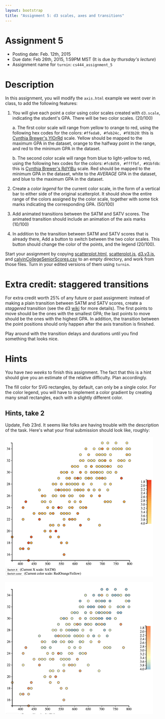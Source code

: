 ```yaml
---
layout: bootstrap
title: "Assignment 5: d3 scales, axes and transitions"
---
```


# Assignment 5

- Posting date: Feb. 12th, 2015
- Due date: Feb 26th, 2015, 1:59PM MST (It is due *by thursday's
  lecture*)
- Assignment name for `turnin`: `cs444_assignment_5`

# Description

In this assignment, you will modify the `axis.html` example we went
over in class, to add the following features:

1. You will give each point a color using color scales created with
   `d3.scale`, indicating the student's GPA. There
   will be two color scales. (20/100)
   
   a. The first color scale will range from yellow to orange to red,
   using the following hex codes for the colors: `#ffeda0, #feb24c,
   #f03b20`: this is
   [Cynthia Brewer's YlOrRd](http://colorbrewer2.org/?type=sequential&scheme=YlOrRd&n=3)
   scale. Yellow should be mapped to the maximum GPA in the dataset,
   orange to the halfway point in the range, and red to the minimum GPA in
   the dataset.
   
   b. The second color scale will range from blue to light-yellow to red,
   using the following hex codes for the colors: `#fc8d59, #ffffbf,
   #91bfdb`: this is
   [Cynthia Brewer's RdYlBu](http://colorbrewer2.org/?type=diverging&scheme=RdYlBu&n=3)
   scale. Red should be mapped to the minimum GPA in the dataset,
   white to the *AVERAGE* GPA in the dataset, and blue to the maximum
   GPA in the dataset.

2. Create a *color legend* for the current color scale, in the form
   of a vertical bar to either side of the original scatterplot. It
   should show the entire range of the colors assigned by the color
   scale, together with some tick marks indicating the corresponding
   GPA. (50/100)

3. Add animated transitions between the SATM and SATV
   scores. The animated transition should include an animation of the
   axis marks (10/100)

4. In addition to the transition between SATM and SATV scores that is
   already there, Add a button to switch between the two
   color scales. This button should change the color of the points,
   and the legend (20/100).

Start your assignment by copying
[scatterplot.html](lectures/week5/scatterplot.html),
[scatterplot.js](lectures/week5/scatterplot.js), 
[d3.v3.js](lectures/week5/d3.v3.js), and [calvinCollegeSeniorScores.csv](lectures/week5/calvinCollegeSeniorScores.csv) to an empty directory, and work
from those files. Turn in your edited versions of them using
`turnin`. 

# Extra credit: staggered transitions

For extra credit worth 25% of any future or past assignment: instead
of making a plain transition between SATM and SATV scores, create a
*staggered* transition (see the d3
[wiki](https://github.com/mbostock/d3/wiki/Transitions) for more
details). The first points to move should be the ones with the
smallest GPA; the last points to move should be the ones with the
highest GPA. In addition, the transition between the point positions
should only happen after the axis transition is finished.

Play around with the transition delays and durations until you find
something that looks nice.

# Hints

You have *two weeks* to finish this assignment. The fact that this is
a hint should give you an estimate of the relative difficulty. Plan
accordingly.

The fill color for SVG rectangles, by default, can only be a single
color. For the color legend, you will have to implement a color
gradient by creating many small rectangles, each with a slightly
different color.

## Hints, take 2

Update, Feb 23rd. It seems like folks are having trouble with the
description of the task. Here's what your final submission should look
like, roughly:

![colormap 1](assignment_5/sshot1_small.png)

![colormap 2](assignment_5/sshot2_small.png)
